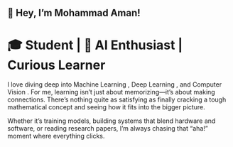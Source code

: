 
## 👋 Hey, I’m Mohammad Aman!
# 🎓 Student |  🤖 AI Enthusiast | Curious Learner

I love diving deep into Machine Learning , Deep Learning , and Computer Vision . For me, learning isn’t just about memorizing—it’s about making connections. There’s nothing quite as satisfying as finally cracking a tough mathematical concept and seeing how it fits into the bigger picture.

Whether it’s training models, building systems that blend hardware and software, or reading research papers, I’m always chasing that “aha!” moment where everything clicks.
